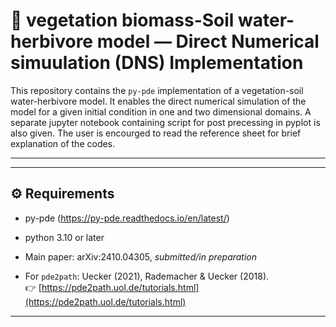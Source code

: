 # 🌱 vegetation biomass-Soil water-herbivore model — Direct Numerical simuulation (DNS) Implementation

This repository contains the `py-pde` implementation of a vegetation-soil water-herbivore model. It enables the direct numerical simulation of the model for a given initial condition in one and two dimensional domains. A separate jupyter notebook containing script for post precessing in pyplot is also given. The user is encourged to read the reference sheet for brief explanation of the codes.  

---

---

## ⚙️ Requirements

- py-pde (https://py-pde.readthedocs.io/en/latest/)
- python 3.10 or later



- Main paper: arXiv:2410.04305, *submitted/in preparation*
- For `pde2path`: Uecker (2021), Rademacher & Uecker (2018).  
  👉 [https://pde2path.uol.de/tutorials.html](https://pde2path.uol.de/tutorials.html)

---

